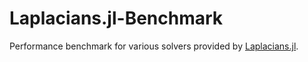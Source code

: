# Laplacians.jl-Benchmark

Performance benchmark for various solvers provided by [Laplacians.jl](https://github.com/danspielman/Laplacians.jl).
